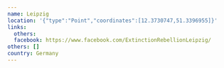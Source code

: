 ```yaml
---
name: Leipzig
location: '{"type":"Point","coordinates":[12.3730747,51.3396955]}'
links:
  others: 
  facebook: https://www.facebook.com/ExtinctionRebellionLeipzig/
others: []
country: Germany
---
```

